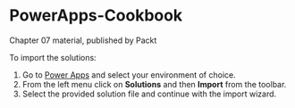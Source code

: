 # PowerApps-Cookbook
Chapter 07 material, published by Packt

To import the solutions:
1. Go to [Power Apps](https://make.powerapps.com) and select your environment of choice.
2. From the left menu click on **Solutions** and then **Import** from the toolbar.
3. Select the provided solution file and continue with the import wizard.